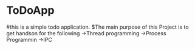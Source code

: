 # ToDoApp
#this is a simple todo application.
$The main purpose of this Project is to get handson for the following
  ->Thread programming
  ->Process Programmin
  ->IPC
